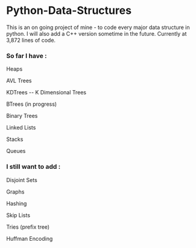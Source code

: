# Python-Data-Structures
This is an on going project of mine - to code every major data structure in python. I will also add a C++ version sometime in the future. Currently at 3,872 lines of code.

### So far I have :

Heaps

AVL Trees

KDTrees -- K Dimensional Trees

BTrees (in progress)

Binary Trees

Linked Lists

Stacks

Queues

### I still want to add :

Disjoint Sets

Graphs

Hashing

Skip Lists

Tries (prefix tree)

Huffman Encoding
